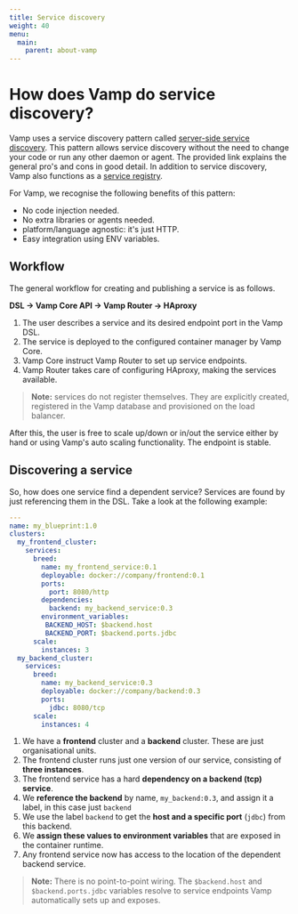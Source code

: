 ```yaml
---
title: Service discovery
weight: 40
menu:
  main:
    parent: about-vamp
---
```


# How does Vamp do service discovery?

Vamp uses a service discovery pattern called [server-side service discovery](http://microservices.io/patterns/server-side-discovery.html). This pattern allows service discovery without the need to change your code or run any other daemon or agent. The provided link explains the general pro's and cons in good detail. In addition to service discovery, Vamp also functions as a [service registry](http://microservices.io/patterns/service-registry.html).

For Vamp, we recognise the following benefits of this pattern:

* No code injection needed.
* No extra libraries or agents needed.
* platform/language agnostic: it's just HTTP.
* Easy integration using ENV variables.

## Workflow

The general workflow for creating and publishing a service is as follows.

**DSL -> Vamp Core API -> Vamp Router -> HAproxy**


1. The user describes a service and its desired endpoint port in the Vamp DSL.
2. The service is deployed to the configured container manager by Vamp Core.
3. Vamp Core instruct Vamp Router to set up service endpoints.
4. Vamp Router takes care of configuring HAproxy, making the services available.

> **Note:** services do not register themselves. They are explicitly created, registered in the Vamp database
and provisioned on the load balancer.

After this, the user is free to scale up/down or in/out the service either by hand or using Vamp's
auto scaling functionality. The endpoint is stable.

## Discovering a service

So, how does one service find a dependent service? Services are found by just referencing them in the DSL.
Take a look at the following example:

```yaml
---
name: my_blueprint:1.0
clusters:
  my_frontend_cluster:
    services:
      breed:
        name: my_frontend_service:0.1
        deployable: docker://company/frontend:0.1
        ports:
          port: 8080/http
        dependencies:
          backend: my_backend_service:0.3
        environment_variables:
         BACKEND_HOST: $backend.host
         BACKEND_PORT: $backend.ports.jdbc
      scale:
        instances: 3         
  my_backend_cluster:
    services:
      breed:
        name: my_backend_service:0.3
        deployable: docker://company/backend:0.3
        ports:
          jdbc: 8080/tcp
      scale:
        instances: 4
```          

1. We have a **frontend** cluster and a **backend** cluster. These are just organisational units.
2. The frontend cluster runs just one version of our service, consisting of **three instances**.
3. The frontend service has a hard **dependency on a backend (tcp) service**.
4. We **reference the backend** by name, `my_backend:0.3`, and assign it a label, in this case just `backend`
5. We use the label `backend` to get the **host and a specific port** (`jdbc`) from this backend.
6. We **assign these values to environment variables** that are exposed in the container runtime.
7. Any frontend service now has access to the location of the dependent backend service.

> **Note:** There is no point-to-point wiring. The `$backend.host` and `$backend.ports.jdbc` variables resolve to service endpoints Vamp automatically sets up and exposes.


